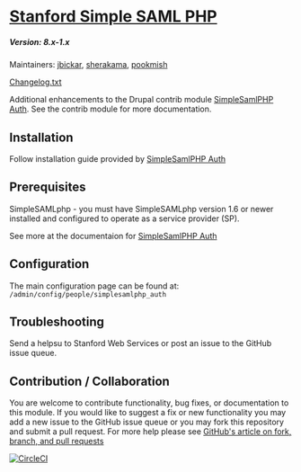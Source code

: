 # [Stanford Simple SAML PHP](https://github.com/SU-SWS/stanford_ssp)
##### Version: 8.x-1.x

Maintainers: [jbickar](https://github.com/jbickar),  [sherakama](https://github.com/sherakama), [pookmish](https://github.com/pookmish)

[Changelog.txt](CHANGELOG.txt)

Additional enhancements to the Drupal contrib module [SimpleSamlPHP Auth](https://www.drupal.org/project/simplesamlphp_auth). See the contrib module for more documentation.

Installation
---

Follow installation guide provided by [SimpleSamlPHP Auth](https://www.drupal.org/project/simplesamlphp_auth)

Prerequisites
---

SimpleSAMLphp - you must have SimpleSAMLphp version 1.6 or newer installed and configured to operate as a service provider (SP).

See more at the documentaion for [SimpleSamlPHP Auth](https://www.drupal.org/project/simplesamlphp_auth)

Configuration
---

The main configuration page can be found at: `/admin/config/people/simplesamlphp_auth`

Troubleshooting
---

Send a helpsu to Stanford Web Services or post an issue to the GitHub issue queue.

Contribution / Collaboration
---

You are welcome to contribute functionality, bug fixes, or documentation to this module. If you would like to suggest a fix or new functionality you may add a new issue to the GitHub issue queue or you may fork this repository and submit a pull request. For more help please see [GitHub's article on fork, branch, and pull requests](https://help.github.com/articles/using-pull-requests)

[![CircleCI](https://circleci.com/gh/SU-SWS/stanford_ssp/tree/8.x-1.x.svg?style=svg)](https://circleci.com/gh/SU-SWS/stanford_ssp/tree/8.x-1.x)
